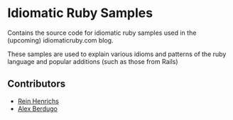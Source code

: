 Idiomatic Ruby Samples
======================

Contains the source code for idiomatic ruby samples used in the (upcoming) idiomaticruby.com blog.

These samples are used to explain various idioms and patterns of the ruby language and popular additions (such as those from Rails)

Contributors
------------

  - [ Rein Henrichs ][1]
  - [ Alex Berdugo  ][2]

  [1]: http://reinh.com
  [2]: http://alexperla.com
